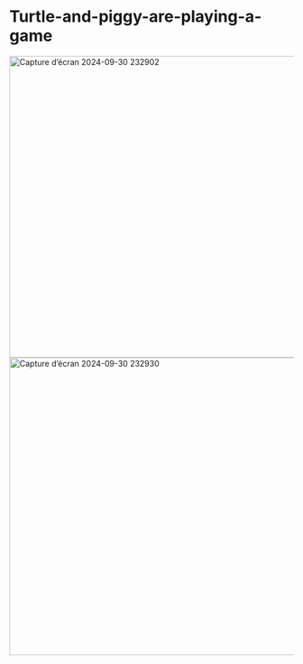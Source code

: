 # Turtle-and-piggy-are-playing-a-game
<img width="534" alt="Capture d’écran 2024-09-30 232902" src="https://github.com/user-attachments/assets/3c8353f1-20fc-4f12-926c-3947fcd2f785">
<img width="527" alt="Capture d’écran 2024-09-30 232930" src="https://github.com/user-attachments/assets/805fec1e-b44a-40ad-ab9a-9b1d2322e640">
